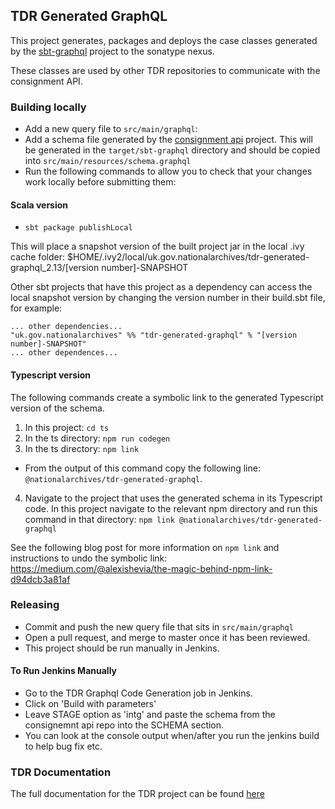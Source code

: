 ## TDR Generated GraphQL

This project generates, packages and deploys the case classes generated by the [sbt-graphql](https://github.com/muuki88/sbt-graphql) project to the sonatype nexus.

These classes are used by other TDR repositories to communicate with the consignment API.

### Building locally
* Add a new query file to `src/main/graphql`:
* Add a schema file generated by the [consignment api](https://github.com/nationalarchives/tdr-consignment-api) project. This will be generated in the `target/sbt-graphql` directory and should be copied into `src/main/resources/schema.graphql`
* Run the following commands to allow you to check that your changes work locally before submitting them:

#### Scala version
  * `sbt package publishLocal`

This will place a snapshot version of the built project jar in the local .ivy cache folder: $HOME/.ivy2/local/uk.gov.nationalarchives/tdr-generated-graphql_2.13/[version number]-SNAPSHOT

Other sbt projects that have this project as a dependency can access the local snapshot version by changing the version number in their build.sbt file, for example:
  ```
  ... other dependencies...
  "uk.gov.nationalarchives" %% "tdr-generated-graphql" % "[version number]-SNAPSHOT"
  ... other dependences...
  ```
  
#### Typescript version  
The following commands create a symbolic link to the generated Typescript version of the schema.
1. In this project: `cd ts`
2. In the ts directory: `npm run codegen`
3. In the ts directory: `npm link`
  * From the output of this command copy the following line: `@nationalarchives/tdr-generated-graphql`.
4. Navigate to the project that uses the generated schema in its Typescript code. In this project navigate to the relevant npm directory and run this command in that directory: `npm link @nationalarchives/tdr-generated-graphql`

See the following blog post for more information on `npm link` and instructions to undo the symbolic link: https://medium.com/@alexishevia/the-magic-behind-npm-link-d94dcb3a81af 

### Releasing
* Commit and push the new query file that sits in `src/main/graphql`
* Open a pull request, and merge to master once it has been reviewed.
* This project should be run manually in Jenkins.

#### To Run Jenkins Manually
* Go to the TDR Graphql Code Generation job in Jenkins. 
* Click on 'Build with parameters'
* Leave STAGE option as 'intg' and paste the schema from the consignemnt api repo into the SCHEMA section.
* You can look at the console output when/after you run the jenkins build to help bug fix etc.

### TDR Documentation
The full documentation for the TDR project can be found [here](https://github.com/nationalarchives/tdr-dev-documentation)